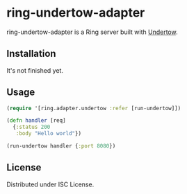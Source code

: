# ring-undertow-adapter

ring-undertow-adapter is a Ring server built with
[Undertow](http://undertow.io).

## Installation

It's not finished yet.

## Usage

```clojure
(require '[ring.adapter.undertow :refer [run-undertow]])

(defn handler [req]
  {:status 200
   :body "Hello world"})

(run-undertow handler {:port 8080})
```

## License

Distributed under ISC License.
